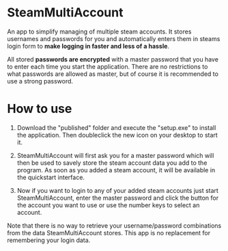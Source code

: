 # SteamMultiAccount
An app to simplify managing of multiple steam accounts. It stores usernames and passwords for you and automatically enters them in steams login form to **make logging in faster and less of a hassle**.

All stored **passwords are encrypted** with a master password that you have to enter each time you start the application. There are no restrictions to what passwords are allowed as master, but of course it is recommended to use a strong password.

# How to use

1. Download the "published" folder and execute the "setup.exe" to install the application. Then doubleclick the new icon on your desktop to start it. 

2. SteamMultiAccount will first ask you for a master password which will then be used to savely store the steam account data you add to the program. As soon as you added a steam account, it will be available in the quickstart interface.

3. Now if you want to login to any of your added steam accounts just start SteamMultiAccount, enter the master password and click the button for the account you want to use or use the number keys to select an account.

Note that there is no way to retrieve your username/password combinations from the data SteamMultiAccount stores. This app is no replacement for remembering your login data.
